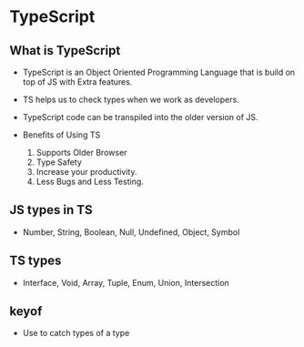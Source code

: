 # TypeScript

## What is TypeScript
- TypeScript is an Object Oriented Programming Language that is build on top of JS with Extra features.
- TS helps us to check types when we work as developers.

- TypeScript code can be transpiled into the older version of JS.

- Benefits of Using TS
  1. Supports Older Browser
  2. Type Safety
  3. Increase your productivity.
  4. Less Bugs and Less Testing.


## JS types in TS
- Number, String, Boolean, Null, Undefined, Object, Symbol

## TS types
- Interface, Void, Array, Tuple, Enum, Union, Intersection

## keyof
- Use to catch types of a type


